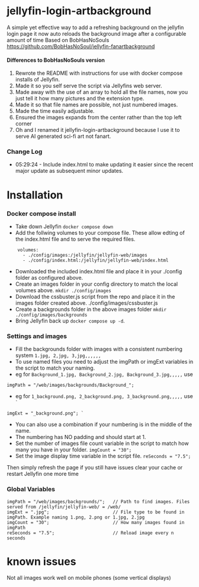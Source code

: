# jellyfin-login-artbackground
A simple yet effective way to add a refreshing background on the jellyfin login page it now auto reloads the background image after a configurable amount of time Based on BobHasNoSouls https://github.com/BobHasNoSoul/jellyfin-fanartbackground
#### Differences to BobHasNoSouls version
1) Rewrote the README with instructions for use with docker compose installs of Jellyfin.
2) Made it so you self serve the script via Jellyfins web server.
3) Made away with the use of an array to hold all the file names, now you just tell it how many pictures and the extension type.
4) Made it so that file names are possible, not just numbered images.
5) Made the time easily adjustable.
6) Ensured the images expands from the center rather than the top left corner
7) Oh and I renamed it jellyfin-login-artbackground because I use it to serve AI generated sci-fi art not fanart.

### Change Log
* 05:29:24 - Include index.html to make updating it easier since the recent major update as subsequent minor updates.

# Installation
### Docker compose install

* Take down Jellyfin ` docker compose down `
* Add the follwing volumes to your compose file. These allow edting of the index.html file and to serve the required files.
```
    volumes:
      - ./config/images:/jellyfin/jellyfin-web/images
      - ./config/index.html:/jellyfin/jellyfin-web/index.html
```
* Downloaded the included index.html file and place it in your ./config folder as configured above.
* Create an images folder in your config directory to match the local volumes above. ` mkdir ./config/images `
* Download the cssbuster.js script from the repo and place it in the images folder created above. ./config/images/cssbuster.js
* Create a backgrounds folder in the above images folder ` mkdir ./config/images/backgrounds `
* Bring Jellyfin back up ` docker compose up -d `.

### Settings and images
* Fill the backgrounds folder with images with a consistent numbering system ` 1.jpg, 2,jpg, 3,jpg,,,,,, `
* To use named files you need to adjust the imgPath or imgExt variables in the script to match your naming.
*  eg for `Background_1.jpg, Background_2.jpg, Background_3.jpg,,,,,` use
```
imgPath = "/web/images/backgrounds/Background_";
```
*  eg for ` 1_background.png, 2_background.png, 3_background.png,,,,, ` use `
```
imgExt = "_background.png"; `
```
*  You can also use a combination if your numbering is in the middle of the name.
*  The numbering has NO padding and should start at 1.
* Set the number of images file count variable in the script to match how many you have in your folder. ` imgCount = "30"; `
* Set the image display time variable in the script file. ` reSeconds = "7.5"; `

Then simply refresh the page if you still have issues clear your cache or restart Jellyfin one more time

### Global Variables
```
imgPath = "/web/images/backgrounds/";   // Path to find images. Files served from /jellyfin/jellyfin-web/ = /web/
imgExt = ".jpg";                        // File type to be found in imgPath. Example naming 1.png, 2.png or 1.jpg, 2.jpg
imgCount = "30";                        // How many images found in imgPath
reSeconds = "7.5";                      // Reload image every n seconds
```

# known issues 
Not all images work well on mobile phones (some vertical displays)

